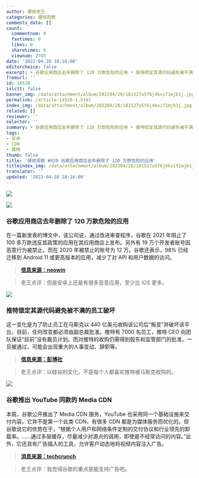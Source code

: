 ```yaml
---
author: 硬核老王
categories: 硬核观察
comments_data: []
count:
  commentnum: 0
  favtimes: 0
  likes: 0
  sharetimes: 0
  viewnum: 2785
date: '2022-04-28 18:16:00'
editorchoice: false
excerpt: • 谷歌应用商店去年删除了 120 万款危险的应用 • 推特锁定其源代码避免被不满的员工破坏 • 谷歌推出 YouTube 同款的 Media CDN
fromurl: ''
id: 14520
islctt: false
banner_img: /data/attachment/album/202204/28/181527u5f6j4kxif1mjb1j.jpg
permalink: /article-14520-1.html
index_img: /data/attachment/album/202204/28/181527u5f6j4kxif1mjb1j.jpg
related: []
reviewer: ''
selector: ''
summary: • 谷歌应用商店去年删除了 120 万款危险的应用 • 推特锁定其源代码避免被不满的员工破坏 • 谷歌推出 YouTube 同款的 Media CDN
tags:
- 安卓
- CDN
- 推特
thumb: false
title: '硬核观察 #620 谷歌应用商店去年删除了 120 万款危险的应用'
titleindex_img: /data/attachment/album/202204/28/181527u5f6j4kxif1mjb1j.jpg
translator: ''
updated: '2022-04-28 18:16:00'
---
```


![](/data/attachment/album/202204/28/181527u5f6j4kxif1mjb1j.jpg)


![](/data/attachment/album/202204/28/181542sctkoocsvhhteesh.jpg)


### 谷歌应用商店去年删除了 120 万款危险的应用


在一篇新发表的博文中，该公司说，通过改进审查程序，谷歌在 2021 年阻止了 100 多万款违反其政策的应用在其应用商店上发布。另外有 19 万个开发者账号因恶意行为被禁止，而在 2020 年被禁止的账号为 12 万。谷歌还表示，98% 已经迁移到 Android 11 或更高版本的应用，减少了对 API 和用户数据的访问。



> 
> **[信息来源：neowin](https://www.neowin.net/news/google-banned-190000-malicious-developers-from-the-play-store-last-year/)**
> 
> 
> 



> 
> 老王点评：但是安卓上还是有很多恶意应用，至少比 iOS 更多。
> 
> 
> 


![](/data/attachment/album/202204/28/181556kfeitktqallreuve.jpg)


### 推特锁定其源代码避免被不满的员工破坏


这一变化是为了防止员工在马斯克以 440 亿美元收购该公司后“叛变”并破坏该平台。目前，任何改变都必须由副总裁批准。推特有 7000 名员工，推特 CEO 向团队保证“目前”没有裁员计划。而对推特的收购仍需得到股东和监管部门的批准，一旦被通过，可能会出现重大的人事变动、辞职等。



> 
> **[信息来源：彭博社](https://www.bloomberg.com/news/articles/2022-04-25/twitter-locks-down-product-changes-after-agreeing-to-musk-bid)**
> 
> 
> 



> 
> 老王点评：以硅谷的文化，不是每个人都喜欢推特被马斯克收购的。
> 
> 
> 


![](/data/attachment/album/202204/28/181620kfcmioccmomm6f66.jpg)


### 谷歌推出 YouTube 同款的 Media CDN


本周，谷歌公开推出了 Media CDN 服务，YouTube 也采用同一个基础设施来交付内容。它并不是第一个此类 CDN，有很多 CDN 都是为媒体服务而优化的。但谷歌说它的优势在于，“根据个人用户和网络条件定制的交付协议和行业领先的卸载率。……通过多层缓存，尽量减少对源点的调用，即使是不经常访问的内容。”此外，它还具有广告插入的工具，允许客户动态地将视频内容注入广告。



> 
> **[消息来源：techcrunch](https://techcrunch.com/2022/04/26/google-launches-media-cdn-to-compete-on-content-delivery/)**
> 
> 
> 



> 
> 老王点评：我觉得谷歌的重点是能支持广告吧。
> 
> 
>
